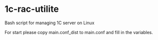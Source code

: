 # 1c-rac-utilite
Bash script for managing 1C server on Linux

For start please copy main.conf_dist to main.conf and fill in the variables.
